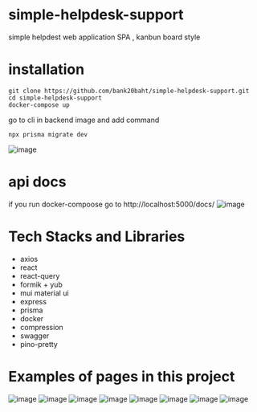 # simple-helpdesk-support
simple helpdest web application SPA , kanbun board style

# installation
```
git clone https://github.com/bank20baht/simple-helpdesk-support.git
cd simple-helpdesk-support
docker-compose up 
```

go to cli in backend image and add command
```
npx prisma migrate dev
```
![image](https://github.com/bank20baht/simple-helpdesk-support/assets/89448778/89d21afd-9a3c-4c88-b7c6-b769a7d1f13b)


# api docs
if you run docker-compoose go to http://localhost:5000/docs/
![image](https://github.com/bank20baht/simple-helpdesk-support/assets/89448778/760f60f2-7e82-4d78-a800-b7a13a0add85)


# Tech Stacks and Libraries
-  axios
-  react
-  react-query
-  formik + yub
-  mui material ui
-  express
-  prisma
-  docker
-  compression
-  swagger
-  pino-pretty

# Examples of pages in this project
![image](https://github.com/bank20baht/simple-helpdesk-support/assets/89448778/622e7e3d-61c3-4f12-8b9a-f2f4a9a7025e)
![image](https://github.com/bank20baht/simple-helpdesk-support/assets/89448778/af1babfe-47ef-44bd-9acb-13abbaacf554)
![image](https://github.com/bank20baht/simple-helpdesk-support/assets/89448778/3a822937-4c8b-4028-93d2-193b285f2987)
![image](https://github.com/bank20baht/simple-helpdesk-support/assets/89448778/3700c277-1954-4612-a01f-ffa613cb9291)
![image](https://github.com/bank20baht/simple-helpdesk-support/assets/89448778/dfc965a9-c214-4c33-a8cb-e20e4ff3e1a9)
![image](https://github.com/bank20baht/simple-helpdesk-support/assets/89448778/3cdb7936-5da4-4513-b5f8-c7628f9e51ab)
![image](https://github.com/bank20baht/simple-helpdesk-support/assets/89448778/0ffd6d2b-bd1d-4a03-8cbd-ac0eb1e19a09)
![image](https://github.com/bank20baht/simple-helpdesk-support/assets/89448778/07f8450d-8e4e-414e-b7e6-81db4fbf966f)





